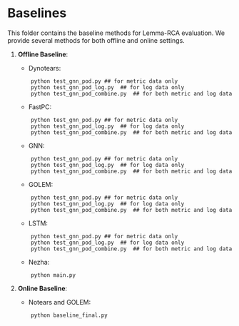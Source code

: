 # Baselines 

This folder contains the baseline methods for Lemma-RCA evaluation. We provide several methods for both offline and online settings.

1. **Offline Baseline**: 
    - Dynotears: 
    ```
        python test_gnn_pod.py ## for metric data only
        python test_gnn_pod_log.py  ## for log data only
        python test_gnn_pod_combine.py  ## for both metric and log data
    ```
    - FastPC: 
    ```
        python test_gnn_pod.py ## for metric data only
        python test_gnn_pod_log.py  ## for log data only
        python test_gnn_pod_combine.py  ## for both metric and log data
    ```
    - GNN: 
    ```
        python test_gnn_pod.py ## for metric data only
        python test_gnn_pod_log.py  ## for log data only
        python test_gnn_pod_combine.py  ## for both metric and log data
    ```
    - GOLEM: 
    ```
        python test_gnn_pod.py ## for metric data only
        python test_gnn_pod_log.py  ## for log data only
        python test_gnn_pod_combine.py  ## for both metric and log data
    ```
    - LSTM: 
    ```
        python test_gnn_pod.py ## for metric data only
        python test_gnn_pod_log.py  ## for log data only
        python test_gnn_pod_combine.py  ## for both metric and log data
    ```
    - Nezha:
    ```
        python main.py
    ```

2. **Online Baseline**:
    - Notears and GOLEM:
    ```
        python baseline_final.py
    ```
